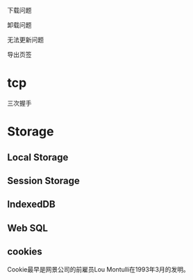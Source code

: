 
 下载问题

 卸载问题

 无法更新问题

 导出页签
 
# tcp
三次握手
# Storage

## Local Storage

## Session Storage

## lndexedDB

## Web SQL

## cookies
Cookie最早是网景公司的前雇员Lou Montulli在1993年3月的发明。
